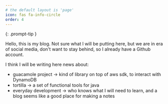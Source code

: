 ```yaml
---
# the default layout is 'page'
icon: fas fa-info-circle
order: 4
---
```



{: .prompt-tip }

Hello, this is my blog.
Not sure what I will be putting here, but we are in era of social media, don't want to stay behind, so I already have a
Github account.  

I think I will be writing here news about:
* guacamole project -> kind of library on top of aws sdk, to interact with DynamoDB
* tortilla -> a set of functional tools for java
* everyday development -> who knows what I will need to learn, and a blog seems like a good place for making a notes 




